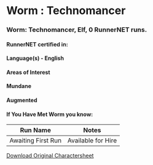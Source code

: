 # Worm : Technomancer

### Worm: Technomancer, Elf, 0 RunnerNET runs.

> 

#### RunnerNET certified in:
> 

#### Language(s) - English
#### Areas of Interest
> 

#### Mundane
#### Augmented
#### If You Have Met Worm you know:
> 

| Run Name| Notes|
| ----------- | ----------- |
| Awaiting First Run | Available for Hire |

[Download Original Charactersheet](./assets/Worm_Techno.pdf)